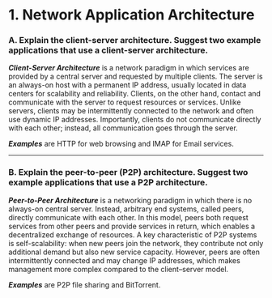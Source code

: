 <!-- ---
marp: true
theme: default
paginate: true

--- -->

# 1. Network Application Architecture

### A. Explain the client-server architecture. Suggest two example applications that use a client-server architecture.

<!-- Bok JaeMin -->

***Client-Server Architecture*** is a network paradigm in which services are provided by a central server and requested by multiple clients. The server is an always-on host with a permanent IP address, usually located in data centers for scalability and reliability. Clients, on the other hand, contact and communicate with the server to request resources or services. Unlike servers, clients may be intermittently connected to the network and often use dynamic IP addresses. Importantly, clients do not communicate directly with each other; instead, all communication goes through the server.

***Examples*** are HTTP for web browsing and IMAP for Email services.

---

### B. Explain the peer-to-peer (P2P) architecture. Suggest two example applications that use a P2P architecture.

<!-- Bok JaeMin -->

***Peer-to-Peer Architecture*** is a networking paradigm in which there is no always-on central server. Instead, arbitrary end systems, called peers, directly communicate with each other. In this model, peers both request services from other peers and provide services in return, which enables a decentralized exchange of resources. A key characteristic of P2P systems is self-scalability: when new peers join the network, they contribute not only additional demand but also new service capacity. However, peers are often intermittently connected and may change IP addresses, which makes management more complex compared to the client–server model.

***Examples*** are P2P file sharing and BitTorrent.
